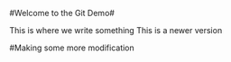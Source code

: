 #Welcome to the Git Demo#

This is where we write something
This is a newer version

#Making some more modification